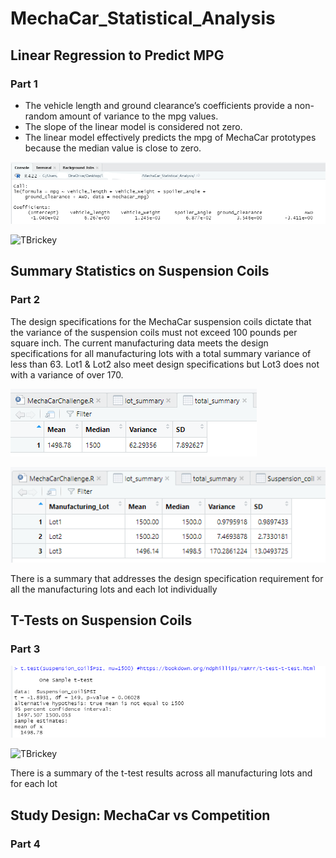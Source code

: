 # MechaCar_Statistical_Analysis
## Linear Regression to Predict MPG
### Part 1
-	The vehicle length and ground clearance’s coefficients provide a non-random amount of variance to the mpg values.
-	The slope of the linear model is considered not zero.  
-	The linear model effectively predicts the mpg of MechaCar prototypes because the median value is close to zero.
 

![TBrickey](https://github.com/TBrickey/MechaCar_Statistical_Analysis/blob/main/Resources/lm()%20Screenshot.png)

![TBrickey](https://github.com/TBrickey/MechaCar_Statistical_Analysis/blob/main/Resources/summary(lm()).png)

## Summary Statistics on Suspension Coils
### Part 2

The design specifications for the MechaCar suspension coils dictate that the variance of the suspension coils must not exceed 100 pounds per square inch. The current manufacturing data meets the design specifications for all manufacturing lots with a total summary variance of less than 63. Lot1 & Lot2 also meet design specifications but Lot3 does not with a variance of over 170.

![TBrickey](https://github.com/TBrickey/MechaCar_Statistical_Analysis/blob/main/Resources/total_summary.png)

![TBrickey](https://github.com/TBrickey/MechaCar_Statistical_Analysis/blob/main/Resources/lot_summary.png)

There is a summary that addresses the design specification requirement for all the manufacturing lots and each lot individually
## T-Tests on Suspension Coils
### Part 3

![TBrickey](https://github.com/TBrickey/MechaCar_Statistical_Analysis/blob/main/Resources/t.test.png)

![TBrickey](https://github.com/TBrickey/MechaCar_Statistical_Analysis/blob/main/Resources/t.test(subset()).png)

There is a summary of the t-test results across all manufacturing lots and for each lot 
## Study Design: MechaCar vs Competition
### Part 4

